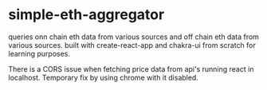 # simple-eth-aggregator


queries onn chain eth data from various sources
and off chain eth data from various sources.
built with create-react-app and chakra-ui from scratch for learning purposes.

There is a CORS issue when fetching price data from api's running react in localhost. 
Temporary fix by using chrome with it disabled.